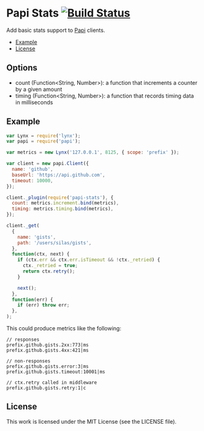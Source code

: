 # Papi Stats [![Build Status](https://travis-ci.org/silas/node-papi-stats.png?branch=master)](https://travis-ci.org/silas/node-papi-stats)

Add basic stats support to [Papi][papi] clients.

 * [Example](#example)
 * [License](#license)

## Options

 * count (Function&lt;String, Number&gt;): a function that increments a counter by a given amount
 * timing (Function&lt;String, Number&gt;): a function that records timing data in milliseconds

## Example

``` javascript
var Lynx = require('lynx');
var papi = require('papi');

var metrics = new Lynx('127.0.0.1', 8125, { scope: 'prefix' });

var client = new papi.Client({
  name: 'github',
  baseUrl: 'https://api.github.com',
  timeout: 10000,
});

client._plugin(require('papi-stats'), {
  count: metrics.increment.bind(metrics),
  timing: metrics.timing.bind(metrics),
});

client._get(
  {
    name: 'gists',
    path: '/users/silas/gists',
  },
  function(ctx, next) {
    if (ctx.err && ctx.err.isTimeout && !ctx._retried) {
      ctx._retried = true;
      return ctx.retry();
    }

    next();
  },
  function(err) {
    if (err) throw err;
  },
);
```

This could produce metrics like the following:

```
// responses
prefix.github.gists.2xx:773|ms
prefix.github.gists.4xx:421|ms

// non-responses
prefix.github.gists.error:3|ms
prefix.github.gists.timeout:10001|ms

// ctx.retry called in middleware
prefix.github.gists.retry:1|c
```

## License

This work is licensed under the MIT License (see the LICENSE file).

[papi]: https://github.com/silas/node-papi
